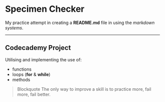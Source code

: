 # Specimen Checker
My practice attempt in creating a **README.md** file in using the *markdown systems*.

***

## Codecademy Project
Utilising and implementing the use of: 
+ functions
+ loops (**for** & **while**)
+ methods

> Blockquote
> The only way to improve a skill is to practice more, fail more, fail better. 
